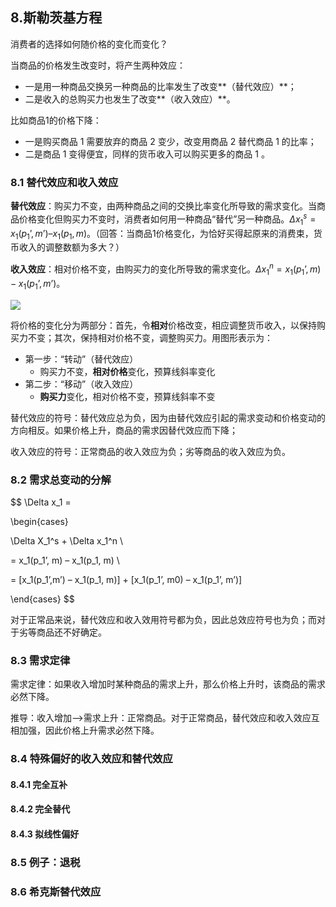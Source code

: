 ## 8.斯勒茨基方程

消费者的选择如何随价格的变化而变化？

当商品的价格发生改变时，将产生两种效应：

- 一是用一种商品交换另一种商品的比率发生了改变**（替代效应）**；
- 二是收入的总购买力也发生了改变**（收入效应）**。

比如商品1的价格下降：
- 一是购买商品 1 需要放弃的商品 2 变少，改变用商品 2 替代商品 1 的比率；
- 二是商品 1 变得便宜，同样的货币收入可以购买更多的商品 1 。

### 8.1 替代效应和收入效应

**替代效应**：购买力不变，由两种商品之间的交换比率变化所导致的需求变化。当商品价格变化但购买力不变时，消费者如何用一种商品“替代”另一种商品。$\Delta x_1^s = x_1(p_1’, m’) – x_1(p_1,m)$。（回答：当商品1价格变化，为恰好买得起原来的消费束，货币收入的调整数额为多大？）

**收入效应**：相对价格不变，由购买力的变化所导致的需求变化。$\Delta x_1^n = x_1(p_1’, m)-x_1(p_1’,m’)$。

![](./images/8-1.jpg)

将价格的变化分为两部分：首先，令**相对**价格改变，相应调整货币收入，以保持购买力不变；其次，保持相对价格不变，调整购买力。用图形表示为：

- 第一步：“转动”（替代效应）
  - 购买力不变，**相对价格**变化，预算线斜率变化
- 第二步：“移动”（收入效应）
  - **购买力**变化，相对价格不变，预算线斜率不变

替代效应的符号：替代效应总为负，因为由替代效应引起的需求变动和价格变动的方向相反。如果价格上升，商品的需求因替代效应而下降；

收入效应的符号：正常商品的收入效应为负；劣等商品的收入效应为负。

### 8.2 需求总变动的分解

$$
\Delta x_1 = 

\begin{cases}

\Delta X_1^s + \Delta x_1^n \\

= x_1(p_1’, m) – x_1(p_1, m) \\

= [x_1(p_1’,m’) – x_1(p_1, m)] + [x_1(p_1’, m0) – x_1(p_1’, m’)]

\end{cases}
$$

 

对于正常品来说，替代效应和收入效用符号都为负，因此总效应符号也为负；而对于劣等商品还不好确定。

### 8.3 需求定律

需求定律：如果收入增加时某种商品的需求上升，那么价格上升时，该商品的需求必然下降。

推导：收入增加—>需求上升：正常商品。对于正常商品，替代效应和收入效应互相加强，因此价格上升需求必然下降。

### 8.4 特殊偏好的收入效应和替代效应

#### 8.4.1 完全互补

#### 8.4.2 完全替代

#### 8.4.3 拟线性偏好

### 8.5 例子：退税

### 8.6 希克斯替代效应